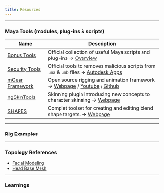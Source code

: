```yaml
---
title: Resources
---
```


___
### Maya Tools (modules, plug-ins & scripts)

| Name                | Description         
| --------------------  | --------------------
| [Bonus Tools]()  | Official collection of useful Maya scripts and plug-ins -> [Overview](https://www.youtube.com/watch?v=JX6CBJXErQE&list=PLRhyUhUvvnOTWQP527tK_msQwDgstzIc_)
| [Security Tools]()  | Official tools to removes malicious scripts from `.ma` & `.mb` files -> [Autodesk Apps](https://apps.autodesk.com/en)  
| [mGear Framework]()  | Open source rigging and animation framework -> [Webpage](http://www.mgear-framework.com/) / [Youtube](https://www.youtube.com/c/mGearRiggingFramework) / [Github](https://github.com/mgear-dev)
| [ngSkinTools]()  | Skinning plugin introducing new concepts to character skinning -> [Webpage](https://www.ngskintools.com)  
| [SHAPES]()  | Complet toolset for creating and editing blend shape targets. -> [Webpage](https://www.braverabbit.com/shapes/)  

___
### Rig Examples

___
### Topology References

- [Facial Modeling](https://www.sergicaballer.com/3d-facial-modeling-timelapse/)  
- [Head Base Mesh](https://loicpinsard.netlify.app/basemesh/)  

___
### Learnings